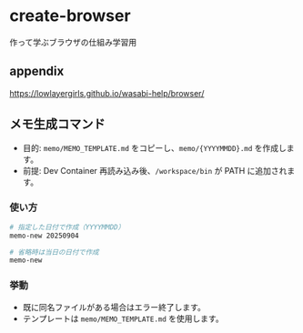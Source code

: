 # create-browser
作って学ぶブラウザの仕組み学習用

## appendix
https://lowlayergirls.github.io/wasabi-help/browser/

## メモ生成コマンド

- 目的: `memo/MEMO_TEMPLATE.md` をコピーし、`memo/{YYYYMMDD}.md` を作成します。
- 前提: Dev Container 再読み込み後、`/workspace/bin` が PATH に追加されます。

### 使い方

```bash
# 指定した日付で作成（YYYYMMDD）
memo-new 20250904

# 省略時は当日の日付で作成
memo-new
```

### 挙動
- 既に同名ファイルがある場合はエラー終了します。
- テンプレートは `memo/MEMO_TEMPLATE.md` を使用します。